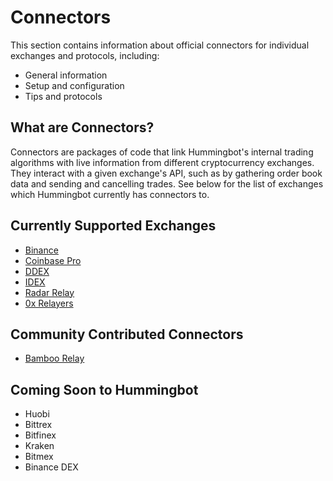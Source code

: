 # Connectors

This section contains information about official connectors for individual exchanges and protocols, including:

* General information
* Setup and configuration
* Tips and protocols

## What are Connectors?

Connectors are packages of code that link Hummingbot's internal trading algorithms with live information from different cryptocurrency exchanges. They interact with a given exchange's API, such as by gathering order book data and sending and cancelling trades. See below for the list of exchanges which Hummingbot currently has connectors to.

## Currently Supported Exchanges

* [Binance](/connectors/binance)
* [Coinbase Pro](/connectors/coinbase)
* [DDEX](/connectors/ddex)
* [IDEX](/connectors/IDEX)
* [Radar Relay](/connectors/radar-relay)
* [0x Relayers](/connectors/0x)

## Community Contributed Connectors

* [Bamboo Relay](https://bamboorelay.com)

## Coming Soon to Hummingbot

* Huobi
* Bittrex
* Bitfinex
* Kraken
* Bitmex
* Binance DEX
